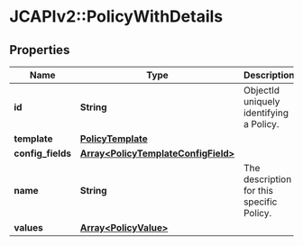 # JCAPIv2::PolicyWithDetails

## Properties
Name | Type | Description | Notes
------------ | ------------- | ------------- | -------------
**id** | **String** | ObjectId uniquely identifying a Policy. | [optional] 
**template** | [**PolicyTemplate**](PolicyTemplate.md) |  | [optional] 
**config_fields** | [**Array&lt;PolicyTemplateConfigField&gt;**](PolicyTemplateConfigField.md) |  | [optional] 
**name** | **String** | The description for this specific Policy. | [optional] 
**values** | [**Array&lt;PolicyValue&gt;**](PolicyValue.md) |  | [optional] 


